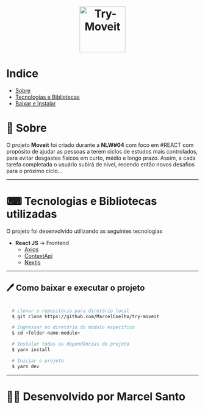 <h1 align="center">
  <img src="https://www.google.com/search?tbs=sbi:AMhZZisoViFLemsc83pwCWUtfyrRmDYFRojF8BxJTIbIT-LwsH-D08tLmzuZG6QauUpDpoqLoWrn-1y-R1AVb0md2RO0yYKhfb6dibEVPKaL9jLlOXH1PV1rUxKql2XgvZdSGLPEXcy3fDmnxBDI506QCFUlviLOAKYGNqkAGznY6Y1U7WHGllSMQyFFhCVOGLAcvUH1U8YM2WJHCP65gdRW9wYTHQHi5-3Nl9yrUMb0cJHM1E_1i_13nzp9Y3ayka6J1xQGpLGWmADxkguvhkeHisQwONyXS3I6YZSxih5gCAirI66gdCcbqaMOZk5KN9j4tgf4KvMQzOyXClhCR_1oYmsIr08keLvWlY2SHsPwEdzjP9Buc9qpgB-HMd0hoo8jJdM7Rc0EeCawCYQPqB_1tVql5il0CUhUpw"  alt="Try-Moveit" width="120">  
</h1>

<div align="center" style=background-color:transparent>
  

</div>

# Indice
 - [Sobre](#-sobre)
 - [Tecnologias e Bibliotecas](#-tecnologias-e-bibliotecas-utilizadas)
 - [Baixar e Instalar](#-como-baixar-e-executar-o-projeto)

# 📖 Sobre

O projeto **Moveit** foi criado durante a **NLW#04** com foco em #REACT com propósito de ajudar as pessoas a terem ciclos de estudos mais controlados, para evitar desgastes físicos em curto, médio e longo prazo. Assim, a cada tarefa completada o usuário subirá de nível, recendo então novos desafios para o próximo ciclo...

---

# ⌨ Tecnologias e Bibliotecas utilizadas

O projeto foi desenvolvido utilizando as seguintes tecnologias


- **React JS** -> Frontend
  - [Axios](https://github.com/axios/axios)
  - [ContextApi](https://pt-br.reactjs.org/docs/context.html)
  - [Nextjs](https://nextjs.org/docs)

---

## 🖊 Como baixar e executar o projeto
  
```bash
  
  # clonar o repositório para diretório local
  $ git clone https://github.com/MarcelCoelho/try-moveit

  # Ingressar no diretório do módulo específico
  $ cd <folder-name-module>

  # Instalar todas as dependências do projeto
  $ yarn install

  # Iniciar o projeto
  $ yarn dev

```
---
# 👨‍🦱 Desenvolvido por Marcel Santo
